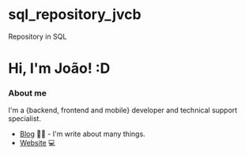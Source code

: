 
# sql_repository_jvcb
Repository in SQL

# Hi, I'm João! :D

### About me
I'm a {backend, frontend and mobile} developer and technical support specialist.

- [Blog](https://jvcbcarvalho.wixsite.com/website) ✍🏼 - I'm write about many things.
- [Website](https://www.linkedin.com/in/jo%C3%A3o-vitor-carvalho-barros-7500a9222/) 💻 
 
